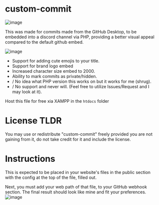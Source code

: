 # custom-commit
![image](https://github.com/user-attachments/assets/6fbe4b25-abb5-4252-9631-7c6f6f3e34a0)

This was made for commits made from the GitHub Desktop, to be embedded into a discord channel via PHP, providing a better visual appeal compared to the default github embed.

![image](https://github.com/user-attachments/assets/e079c449-8934-4cf5-a56e-64a23ab8e82c)

- Support for adding cute emojis to your title.
- Support for brand logo embed
- Increased character size embed to 2000.
- Ability to mark commits as private/hidden.
- / No idea what PHP version this works on but it works for me (shrug).
- / No support and never will. (Feel free to utilize Issues/Request and I may look at it).

Host this file for free xia XAMPP in the `htdocs` folder
# License TLDR
You may use or redistribute "custom-commit" freely provided you are not gaining from it, do not take credit for it and include the license.

# Instructions
This is expected to be placed in your website's files in the public section with the config at the top of the file, filled out.

Next, you must add your web path of that file, to your GitHub webhook section. The final result should look like mine and fit your preferences.
![image](https://github.com/user-attachments/assets/0c7b8092-55cc-4800-abd7-e0793396b95e)
